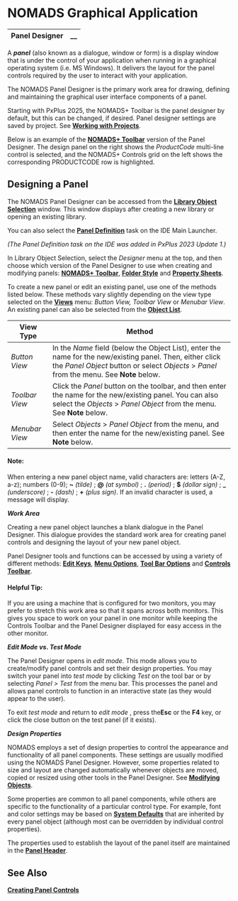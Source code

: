 # NOMADS Graphical Application

**Panel Designer** |  **__**  
---|---  
  
A **_panel_** (also known as a dialogue, window or form) is a display window that is under the control of your application when running in a graphical operating system (i.e. MS Windows). It delivers the layout for the panel controls required by the user to interact with your application.

The NOMADS Panel Designer is the primary work area for drawing, defining and maintaining the graphical user interface components of a panel.

Starting with PxPlus 2025, the NOMADS+ Toolbar is the panel designer by default, but this can be changed, if desired. Panel designer settings are saved by project. See [**Working with Projects**](../../PxPlus%20IDE/Introduction%20to%20PxPlus%20IDE.htm#projects).

Below is an example of the [**NOMADS+ Toolbar**](../../NOMADS+%20Toolbar/Introduction.md) version of the Panel Designer. The design panel on the right shows the _ProductCode_ multi-line control is selected, and the NOMADS+ Controls grid on the left shows the corresponding PRODUCTCODE row is highlighted.

## Designing a Panel

The NOMADS Panel Designer can be accessed from the **[Library Object Selection](../NOMADS%20Development/Library%20Object%20Selection/Console%20and%20Object%20List.md)** window. This window displays after creating a new library or opening an existing library.

You can also select the **[Panel Definition](../NOMADS%20Development/Panel%20Def_ide.md)** task on the IDE Main Launcher.

_(The Panel Definition task on the IDE was added in PxPlus 2023 Update 1.)_

In Library Object Selection, select the _Designer_ menu at the top, and then choose which version of the Panel Designer to use when creating and modifying panels: **[NOMADS+ Toolbar](../../NOMADS+%20Toolbar/Introduction.md)**, **[Folder Style](Folder%20Style/Using%20the%20Folder%20Style.md)** and **[Property Sheets](Properties%20Table/Overview.md)**.

To create a new panel or edit an existing panel, use one of the methods listed below. These methods vary slightly depending on the view type selected on the **[Views](../NOMADS%20Development/Library%20Object%20Selection/Menu%20Options.htm#views)** menu: _Button View, Toolbar View_ or _Menubar_ _View_. An existing panel can also be selected from the **[Object List](../NOMADS%20Development/Library%20Object%20Selection/Console%20and%20Object%20List.htm#objectlist)**.

**View Type** |  **Method**  
---|---  
_Button View_ |  In the _Name_ field (below the Object List), enter the name for the new/existing panel. Then, either click the _Panel Object_ button or select _Objects_ > _Panel_ from the menu. See **Note** below.  
_Toolbar View_ |  Click the _Panel_ button on the toolbar, and then enter the name for the new/existing panel. You can also select the _Objects_ > _Panel Object_ from the menu. See **Note** below.  
_Menubar_ _View_ |  Select _Objects_ > _Panel Object_ from the menu, and then enter the name for the new/existing panel. See **Note** below.  
  
#### **Note:**  
When entering a new panel object name, valid characters are: letters (A-Z, a-z); numbers (0-9); **~**  _(tilde)_ ; **@**  _(at symbol)_ ; **.**  _(period)_ ; **$**  _(dollar sign)_ ; **_**  _(underscore)_ ; **-**  _(dash)_ ; **+**  _(plus sign)_. If an invalid character is used, a message will display.  
  
**_Work Area_**

Creating a new panel object launches a blank dialogue in the Panel Designer. This dialogue provides the standard work area for creating panel controls and designing the layout of your new panel object.

Panel Designer tools and functions can be accessed by using a variety of different methods: **[Edit Keys](Work%20Area/Edit%20Keys.md)**, **[Menu Options](Work%20Area/Menu%20Options.md)**, **[Tool Bar Options](Work%20Area/Tool%20Bar.md)** and **[Controls Toolbar](Drawing%20and%20Modifying%20Panel%20Objects/Controls%20Toolbox.md)**.

#### **Helpful Tip:**  
If you are using a machine that is configured for two monitors, you may prefer to stretch this work area so that it spans across both monitors. This gives you space to work on your panel in one monitor while keeping the Controls Toolbar and the Panel Designer displayed for easy access in the other monitor.

**_Edit Mode vs. Test Mode_**

The Panel Designer opens in _edit mode_. This mode allows you to create/modify panel controls and set their design properties. You may switch your panel into _test mode_ by clicking _Test_ on the tool bar or by selecting _Panel > Test_ from the menu bar. This processes the panel and allows panel controls to function in an interactive state (as they would appear to the user).

To exit _test mode_ and return to _edit mode_ , press the**Esc** or the **F4** key, or click the close button on the test panel (if it exists).

**_Design Properties_**

NOMADS employs a set of design properties to control the appearance and functionality of all panel components. These settings are usually modified using the NOMADS Panel Designer. However, some properties related to size and layout are changed automatically whenever objects are moved, copied or resized using other tools in the Panel Designer. See **[Modifying Objects](Drawing%20and%20Modifying%20Panel%20Objects/Modifying%20Objects.md)**.

Some properties are common to all panel components, while others are specific to the functionality of a particular control type. For example, font and color settings may be based on **[System Defaults](../System%20Maintenance%20Tools/System%20Options/System%20Defaults.md)** that are inherited by every panel object (although most can be overridden by individual control properties).

The properties used to establish the layout of the panel itself are maintained in the **[Panel Header](Panel%20Header/Overview.md)**.

## See Also

**[Creating Panel Controls](../Creating%20Panel%20Controls/Introduction.md)**
